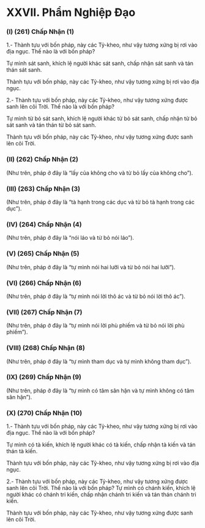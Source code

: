# XXVII. Phẩm Nghiệp Ðạo

### (I) (261) Chấp Nhận (1)

1.- Thành tựu với bốn pháp, này các Tỷ-kheo, như vậy tương xứng bị rơi vào địa ngục. Thế nào là với
bốn pháp?

Tự mình sát sanh, khích lệ người khác sát sanh, chấp nhận sát sanh và tán thán sát sanh.

Thành tựu với bốn pháp, này các Tỷ-kheo, như vậy tương xứng bị rơi vào địa ngục.

2.- Thành tựu với bốn pháp, này các Tỷ-kheo, như vậy tương xứng được sanh lên cõi Trời. Thế nào là
với bốn pháp?

Tự mình từ bỏ sát sanh, khích lệ người khác từ bỏ sát sanh, chấp nhận từ bỏ sát sanh và tán thán từ bỏ
sát sanh.

Thành tựu với bốn pháp, này các Tỷ-kheo, như vậy tương xứng được sanh lên cõi Trời.

<!--pg-->
### (II) (262) Chấp Nhận (2)

(Như trên, pháp ở đây là “lấy của không cho và từ bỏ lấy của không cho”).

<!--pg-->
### (III) (263) Chấp Nhận (3)

(Như trên, pháp ở đây là “tà hạnh trong các dục và từ bỏ tà hạnh trong các dục”).

<!--pg-->
### (IV) (264) Chấp Nhận (4)

(Như trên, pháp ở đây là “nói láo và từ bỏ nói láo”).

<!--pg-->
### (V) (265) Chấp Nhận (5)

(Như trên, pháp ở đây là “tự mình nói hai lưỡi và từ bỏ nói hai lưỡi”).

<!--pg-->
### (VI) (266) Chấp Nhận (6)

(Như trên, pháp ở đây là “tự mình nói lời thô ác và từ bỏ nói lời thô ác”).

<!--pg-->
### (VII) (267) Chấp Nhận (7)

(Như trên, pháp ở đây là “tự mình nói lời phù phiếm và từ bỏ nói lời phù phiếm”).

<!--pg-->
### (VIII) (268) Chấp Nhận (8)

(Như trên, pháp ở đây là “tự mình tham dục và tự mình không tham dục”).

<!--pg-->
### (IX) (269) Chấp Nhận (9)

(Như trên, pháp ở đây là “tự mình có tâm sân hận và tự mình không có tâm sân hận”).

<!--pg-->
### (X) (270) Chấp Nhận (10)

1.- Thành tựu với bốn pháp, này các Tỷ-kheo, như vậy tương xứng bị rơi vào địa ngục. Thế nào là với
bốn pháp?

Tự mình có tà kiến, khích lệ người khác có tà kiến, chấp nhận tà kiến và tán thán tà kiến.

Thành tựu với bốn pháp, này các Tỷ-kheo, như vậy tương xứng bị rơi vào địa ngục.

2.- Thành tựu với bốn pháp, này các Tỷ-kheo, như vậy tương xứng được sanh lên cõi Trời. Thế nào là
với bốn pháp?
Tự mình có chánh kiến, khích lệ người khác có chánh tri kiến, chấp nhận chánh tri kiến và tán thán
chánh tri kiến.

Thành tựu với bốn pháp, này các Tỷ-kheo, như vậy tương xứng được sanh lên cõi Trời.


